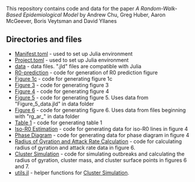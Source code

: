 This repository contains code and data for the paper _A Random-Walk-Based Epidemiological Model_ by Andrew Chu, Greg Huber, Aaron McGeever, Boris Veytsman and David Yllanes

## Directories and files ##

* [Manifest.toml](Manifest) - used to set up Julia environment
* [Project.toml](Project) - used to set up Julia environment
* [data](data) - data files. ".jld" files are compatible with Julia
* [R0-prediction](R0-prediction) - code for generation of R0 prediction figure
* [Figure 1c](Figure_1c.ipynb) - code for generating figure 1c
* [Figure 3](Figure_3.ipynb) - code for generating figure 3
* [Figure 4](Figure_4.ipynb) - code for generating figure 4
* [Figure 5](Figure_5.ipynb) - code for generating figure 5. Uses data from "Figure_5_data.jld" in data folder
* [Figure 6](Figure_6.ipynb) - code for generating figure 6. Uses data from files beginning with "rg_ar_" in data folder
* [Table 1](Table_1.ipynb) - code for generating table 1
* [Iso-R0 Estimation](isoR0Estimation.ipynb) - code for generating data for iso-R0 lines in figure 4
* [Phase Diagram](phasediagram.ipynb) - code for generating data for phase diagram in figure 4
* [Radius of Gyration and Attack Rate Calculation](rofgyr_attrate_calculation.ipynb) - code for calculating radius of gyration and attack rate data in figure 6.
* [Cluster Simulation](clusterSimulation.jl) - code for simulating outbreaks and calculating the radius of gyration, cluster mass, and cluster surface points in figures 6 and 7.
* [utils.jl](utils.jl) - helper functions for [Cluster Simulation](clusterSimulation.jl).
